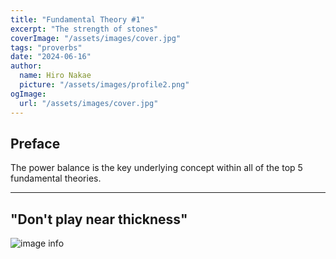 ```yaml
---
title: "Fundamental Theory #1"
excerpt: "The strength of stones"
coverImage: "/assets/images/cover.jpg"
tags: "proverbs"
date: "2024-06-16"
author:
  name: Hiro Nakae
  picture: "/assets/images/profile2.png"
ogImage:
  url: "/assets/images/cover.jpg"
---
```


## Preface

The power balance is the key underlying concept within all of the top 5 fundamental theories.

---

## "Don't play near thickness"

![image info](/assets/blog/proverb19/DontApproachThickness.PNG)

